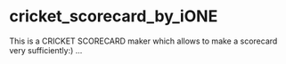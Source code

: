 # cricket_scorecard_by_iONE
This is a CRICKET SCORECARD maker which allows to make a scorecard very sufficiently:) ...
